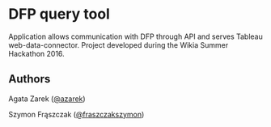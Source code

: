 # DFP query tool

Application allows communication with DFP through API and serves Tableau web-data-connector. Project developed during the Wikia Summer Hackathon 2016. 

## Authors

Agata Zarek ([@azarek](https://github.com/azarek))

Szymon Frąszczak ([@fraszczakszymon](https://github.com/fraszczakszymon))
